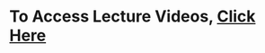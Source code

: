 # To Access Lecture Videos, [Click Here](https://drive.google.com/drive/folders/1k9X9WnXUdOjekY0DUGP4-bp0PRYVj_Ao?usp=sharing)
